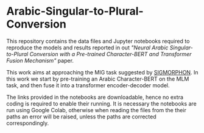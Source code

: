 # Arabic-Singular-to-Plural-Conversion

This repository contains the data files and Jupyter notebooks required to reproduce the models and results reported in out *"Neural Arabic Singular-to-Plural Conversion with a Pre-trained Character-BERT and Transformer Fusion Mechanism"* paper.

This work aims at approaching the MIG task suggested by [SIGMORPHON](https://github.com/sigmorphon/2022InflectionST/blob/main/part2/README.md). In this work we start by pre-training an Arabic Character-BERT on the MLM task, and then fuse it into a transformer encoder-decoder model.

The links provided in the notebooks are downloadable, hence no extra coding is required to enable their running. It is necessary the notebooks are run using Google Colab, otherwise when reading the files from the their paths an error will be raised, unless the paths are corrected correspondingly.
